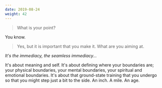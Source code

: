 ```yaml
---
date: 2019-08-24
weight: 42
---
```


> What is your point?

You know.

> Yes, but it is important that you make it. What are you aiming at.

*It's the immediacy, the seamless immediacy...*

It's about meaning and self. It's about defining where your boundaries are; your physical boundaries, your mental boundaries, your spiritual and emotional boundaries. It's about that ground-state training that you undergo so that you might step just a bit to the side. An inch. A mile. An age.
